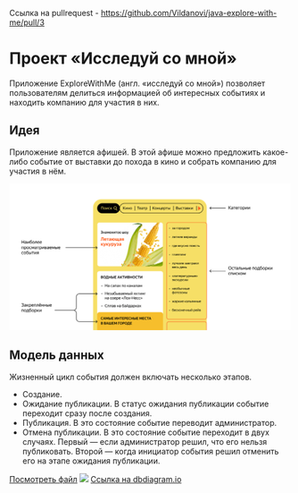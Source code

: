Ссылка на pullrequest - https://github.com/Vildanovi/java-explore-with-me/pull/3

# Проект «Исследуй со мной»

Приложение ExploreWithMe (англ. «исследуй со мной») позволяет
пользователям делиться информацией об интересных событиях и находить
компанию для участия в них.

## Идея
Приложение является афишей. В этой афише можно предложить какое-либо
событие от выставки до похода в кино и собрать компанию для участия в нём.

<img src="main-service/src/main/resources/images/project.png">

## Модель данных
Жизненный цикл события должен включать несколько этапов.
- Создание.
- Ожидание публикации. В статус ожидания публикации событие переходит
  сразу после создания.
- Публикация. В это состояние событие переводит администратор.
- Отмена публикации. В это состояние событие переходит в двух случаях.
  Первый — если администратор решил, что его нельзя публиковать.
  Второй — когда инициатор события решил отменить его на этапе ожидания публикации.

[Посмотреть файл](main-service/src/main/resources/images/explore-with-me.png)
<img src="main/resources/images/explore-with-me.png">
[Ссылка на dbdiagram.io](https://dbdiagram.io/d/explore-with-me-65e16dc6cd45b569fb44f019)

